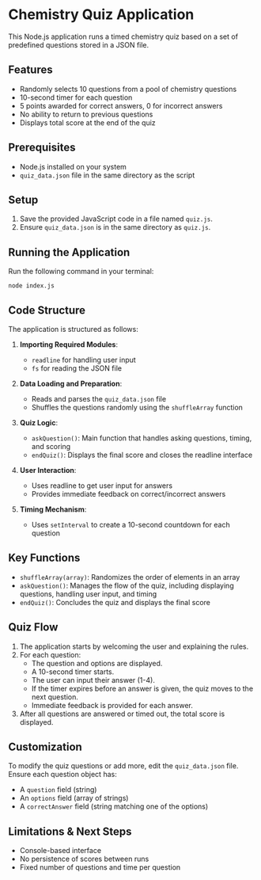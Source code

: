 # Chemistry Quiz Application

This Node.js application runs a timed chemistry quiz based on a set of predefined questions stored in a JSON file.

## Features

- Randomly selects 10 questions from a pool of chemistry questions
- 10-second timer for each question
- 5 points awarded for correct answers, 0 for incorrect answers
- No ability to return to previous questions
- Displays total score at the end of the quiz

## Prerequisites

- Node.js installed on your system
- `quiz_data.json` file in the same directory as the script

## Setup

1. Save the provided JavaScript code in a file named `quiz.js`.
2. Ensure `quiz_data.json` is in the same directory as `quiz.js`.

## Running the Application

Run the following command in your terminal:

```
node index.js
```

## Code Structure

The application is structured as follows:

1. **Importing Required Modules**:
   - `readline` for handling user input
   - `fs` for reading the JSON file

2. **Data Loading and Preparation**:
   - Reads and parses the `quiz_data.json` file
   - Shuffles the questions randomly using the `shuffleArray` function

3. **Quiz Logic**:
   - `askQuestion()`: Main function that handles asking questions, timing, and scoring
   - `endQuiz()`: Displays the final score and closes the readline interface

4. **User Interaction**:
   - Uses readline to get user input for answers
   - Provides immediate feedback on correct/incorrect answers

5. **Timing Mechanism**:
   - Uses `setInterval` to create a 10-second countdown for each question

## Key Functions

- `shuffleArray(array)`: Randomizes the order of elements in an array
- `askQuestion()`: Manages the flow of the quiz, including displaying questions, handling user input, and timing
- `endQuiz()`: Concludes the quiz and displays the final score

## Quiz Flow

1. The application starts by welcoming the user and explaining the rules.
2. For each question:
   - The question and options are displayed.
   - A 10-second timer starts.
   - The user can input their answer (1-4).
   - If the timer expires before an answer is given, the quiz moves to the next question.
   - Immediate feedback is provided for each answer.
3. After all questions are answered or timed out, the total score is displayed.

## Customization

To modify the quiz questions or add more, edit the `quiz_data.json` file. Ensure each question object has:
- A `question` field (string)
- An `options` field (array of strings)
- A `correctAnswer` field (string matching one of the options)

## Limitations & Next Steps

- Console-based interface
- No persistence of scores between runs
- Fixed number of questions and time per question